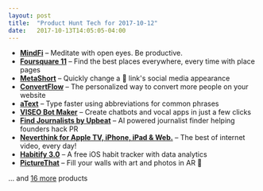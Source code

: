 ```yaml
---
layout: post
title:  "Product Hunt Tech for 2017-10-12"
date:   2017-10-13T14:05:05-04:00
---
```


* **[MindFi](https://www.producthunt.com/posts/mindfi?utm_campaign=producthunt-api&utm_medium=api&utm_source=Application%3A+Daily+Digest+RSS+%28ID%3A+3202%29)** – Meditate with open eyes. Be productive.
* **[Foursquare 11](https://www.producthunt.com/posts/foursquare-11?utm_campaign=producthunt-api&utm_medium=api&utm_source=Application%3A+Daily+Digest+RSS+%28ID%3A+3202%29)** – Find the best places everywhere, every time with place pages
* **[MetaShort](https://www.producthunt.com/posts/metashort?utm_campaign=producthunt-api&utm_medium=api&utm_source=Application%3A+Daily+Digest+RSS+%28ID%3A+3202%29)** – Quickly change a 🔗 link's social media appearance
* **[ConvertFlow](https://www.producthunt.com/posts/convertflow?utm_campaign=producthunt-api&utm_medium=api&utm_source=Application%3A+Daily+Digest+RSS+%28ID%3A+3202%29)** – The personalized way to convert more people on your website
* **[aText](https://www.producthunt.com/posts/atext?utm_campaign=producthunt-api&utm_medium=api&utm_source=Application%3A+Daily+Digest+RSS+%28ID%3A+3202%29)** – Type faster using abbreviations for common phrases
* **[VISEO Bot Maker](https://www.producthunt.com/posts/viseo-bot-maker?utm_campaign=producthunt-api&utm_medium=api&utm_source=Application%3A+Daily+Digest+RSS+%28ID%3A+3202%29)** – Create chatbots and vocal apps in just a few clicks
* **[Find Journalists by Upbeat](https://www.producthunt.com/posts/find-journalists-by-upbeat?utm_campaign=producthunt-api&utm_medium=api&utm_source=Application%3A+Daily+Digest+RSS+%28ID%3A+3202%29)** – AI powered journalist finder helping founders hack PR
* **[Neverthink for Apple TV, iPhone, iPad & Web.](https://www.producthunt.com/posts/neverthink-for-apple-tv-iphone-ipad-web?utm_campaign=producthunt-api&utm_medium=api&utm_source=Application%3A+Daily+Digest+RSS+%28ID%3A+3202%29)** – The best of internet video, every day!
* **[Habitify 3.0](https://www.producthunt.com/posts/habitify-3-0?utm_campaign=producthunt-api&utm_medium=api&utm_source=Application%3A+Daily+Digest+RSS+%28ID%3A+3202%29)** – A free iOS habit tracker with data analytics
* **[PictureThat](https://www.producthunt.com/posts/picturethat?utm_campaign=producthunt-api&utm_medium=api&utm_source=Application%3A+Daily+Digest+RSS+%28ID%3A+3202%29)** – Fill your walls with art and photos in AR 🎨

… and [16 more](https://www.producthunt.com/tech) products